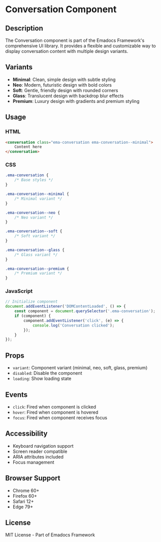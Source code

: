 # Conversation Component

## Description
The Conversation component is part of the Emadocs Framework's comprehensive UI library. It provides a flexible and customizable way to display conversation content with multiple design variants.

## Variants
- **Minimal**: Clean, simple design with subtle styling
- **Neo**: Modern, futuristic design with bold colors
- **Soft**: Gentle, friendly design with rounded corners
- **Glass**: Translucent design with backdrop blur effects
- **Premium**: Luxury design with gradients and premium styling

## Usage

### HTML
```html
<conversation class="ema-conversation ema-conversation--minimal">
    Content here
</conversation>
```

### CSS
```css
.ema-conversation {
    /* Base styles */
}

.ema-conversation--minimal {
    /* Minimal variant */
}

.ema-conversation--neo {
    /* Neo variant */
}

.ema-conversation--soft {
    /* Soft variant */
}

.ema-conversation--glass {
    /* Glass variant */
}

.ema-conversation--premium {
    /* Premium variant */
}
```

### JavaScript
```javascript
// Initialize component
document.addEventListener('DOMContentLoaded', () => {
    const component = document.querySelector('.ema-conversation');
    if (component) {
        component.addEventListener('click', (e) => {
            console.log('Conversation clicked');
        });
    }
});
```

## Props
- `variant`: Component variant (minimal, neo, soft, glass, premium)
- `disabled`: Disable the component
- `loading`: Show loading state

## Events
- `click`: Fired when component is clicked
- `hover`: Fired when component is hovered
- `focus`: Fired when component receives focus

## Accessibility
- Keyboard navigation support
- Screen reader compatible
- ARIA attributes included
- Focus management

## Browser Support
- Chrome 60+
- Firefox 60+
- Safari 12+
- Edge 79+

## License
MIT License - Part of Emadocs Framework
